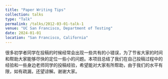 ```yaml
---
title: "Paper Writing Tips"
collection: talks
type: "Talk"
permalink: /talks/2012-03-01-talk-1
venue: "UC San Francisco, Department of Testing"
date: 2024-01-01
location: "San Francisco, California"
---
```


很多初学者同学在投稿的时候经常会出现一些共有的小错误，为了节省大家的时间和帮助大家能够尽快的定位一些小的问题。本项目总结了我们在自己投稿过程中的经验和一些身边老师同学的投稿经验，希望能对大家有所帮助，由于我们的水平有限，如有疏漏，还望谅解。谢谢大家。
